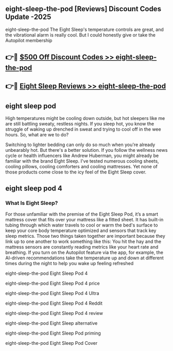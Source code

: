 ## eight-sleep-the-pod [Reviews​] Discount Codes Update -2025

eight-sleep-the-pod The Eight Sleep's temperature controls are great, and the vibrational alarm is really cool. But I could honestly give or take the Autopilot membership

## 👉🔴 [$500 Off Discount Codes >> eight-sleep-the-pod](http://download.freeplayer.one?title=eight-sleep-the-pod&ref=18-ES)

## 👉🔴 [Eight Sleep Reviews >> eight-sleep-the-pod](http://download.freeplayer.one?title=eight-sleep-the-pod&ref=18-ES)

## eight sleep pod

High temperatures might be cooling down outside, but hot sleepers like me are still battling sweaty, restless nights. If you sleep hot, you know the struggle of waking up drenched in sweat and trying to cool off in the wee hours. So, what are we to do?

Switching to lighter bedding can only do so much when you're already unbearably hot. But there's a better solution. If you follow the wellness news cycle or health influencers like Andrew Huberman, you might already be familiar with the brand Eight Sleep. I've tested numerous cooling sheets, cooling pillows, cooling comforters and cooling mattresses. Yet none of those products come close to the icy feel of the Eight Sleep cover.

## eight sleep pod 4

### What Is Eight Sleep?

For those unfamiliar with the premise of the Eight Sleep Pod, it’s a smart mattress cover that fits over your mattress like a fitted sheet. It has built-in tubing through which water travels to cool or warm the bed's surface to keep your core body temperature optimized and sensors that track key sleep metrics. Those two things taken together are important because they link up to one another to work something like this: You hit the hay and the mattress sensors are constantly reading metrics like your heart rate and breathing. If you turn on the Autopilot feature via the app, for example, the AI-driven recommendations take the temperature up and down at different times during the night to help you wake up feeling refreshed

eight-sleep-the-pod Eight Sleep Pod 4

eight-sleep-the-pod Eight Sleep Pod 4 price

eight-sleep-the-pod Eight Sleep Pod 4 Ultra

eight-sleep-the-pod Eight Sleep Pod 4 Reddit

eight-sleep-the-pod Eight Sleep Pod 4 review

eight-sleep-the-pod Eight Sleep alternative

eight-sleep-the-pod Eight Sleep Pod priming

eight-sleep-the-pod Eight Sleep Pod Cover